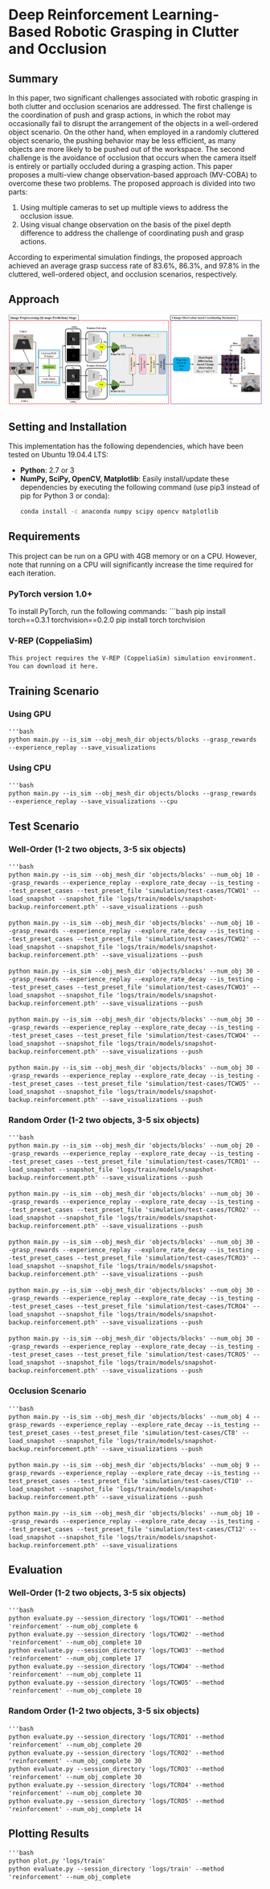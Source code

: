 # Deep Reinforcement Learning-Based Robotic Grasping in Clutter and Occlusion

## Summary
In this paper, two significant challenges associated with robotic grasping in both clutter and occlusion scenarios are addressed. The first challenge is the coordination of push and grasp actions, in which the robot may occasionally fail to disrupt the arrangement of the objects in a well-ordered object scenario. On the other hand, when employed in a randomly cluttered object scenario, the pushing behavior may be less efficient, as many objects are more likely to be pushed out of the workspace. The second challenge is the avoidance of occlusion that occurs when the camera itself is entirely or partially occluded during a grasping action. This paper proposes a multi-view change observation-based approach (MV-COBA) to overcome these two problems. The proposed approach is divided into two parts:
1. Using multiple cameras to set up multiple views to address the occlusion issue.
2. Using visual change observation on the basis of the pixel depth difference to address the challenge of coordinating push and grasp actions.

According to experimental simulation findings, the proposed approach achieved an average grasp success rate of 83.6%, 86.3%, and 97.8% in the cluttered, well-ordered object, and occlusion scenarios, respectively.

## Approach 
![Robotic Grasping](images/Approach.png)   

## Setting and Installation
This implementation has the following dependencies, which have been tested on Ubuntu 19.04.4 LTS:

- **Python**: 2.7 or 3
- **NumPy, SciPy, OpenCV, Matplotlib**: Easily install/update these dependencies by executing the following command (use pip3 instead of pip for Python 3 or conda):
  ```bash
  conda install -c anaconda numpy scipy opencv matplotlib

## Requirements
This project can be run on a GPU with 4GB memory or on a CPU. However, note that running on a CPU will significantly increase the time required for each iteration.

### PyTorch version 1.0+
To install PyTorch, run the following commands:
    ```bash
    pip install torch==0.3.1 torchvision==0.2.0
    pip install torch torchvision

### V-REP (CoppeliaSim)
    This project requires the V-REP (CoppeliaSim) simulation environment. You can download it here.


## Training Scenario
### Using GPU
    '''bash
    python main.py --is_sim --obj_mesh_dir objects/blocks --grasp_rewards --experience_replay --save_visualizations

### Using CPU
    '''bash
    python main.py --is_sim --obj_mesh_dir objects/blocks --grasp_rewards --experience_replay --save_visualizations --cpu


## Test Scenario
### Well-Order (1-2 two objects, 3-5 six objects)
    '''bash
    python main.py --is_sim --obj_mesh_dir 'objects/blocks' --num_obj 10 --grasp_rewards --experience_replay --explore_rate_decay --is_testing --test_preset_cases --test_preset_file 'simulation/test-cases/TCWO1' --load_snapshot --snapshot_file 'logs/train/models/snapshot-backup.reinforcement.pth' --save_visualizations --push

    python main.py --is_sim --obj_mesh_dir 'objects/blocks' --num_obj 10 --grasp_rewards --experience_replay --explore_rate_decay --is_testing --test_preset_cases --test_preset_file 'simulation/test-cases/TCWO2' --load_snapshot --snapshot_file 'logs/train/models/snapshot-backup.reinforcement.pth' --save_visualizations --push

    python main.py --is_sim --obj_mesh_dir 'objects/blocks' --num_obj 30 --grasp_rewards --experience_replay --explore_rate_decay --is_testing --test_preset_cases --test_preset_file 'simulation/test-cases/TCWO3' --load_snapshot --snapshot_file 'logs/train/models/snapshot-backup.reinforcement.pth' --save_visualizations --push

    python main.py --is_sim --obj_mesh_dir 'objects/blocks' --num_obj 30 --grasp_rewards --experience_replay --explore_rate_decay --is_testing --test_preset_cases --test_preset_file 'simulation/test-cases/TCWO4' --load_snapshot --snapshot_file 'logs/train/models/snapshot-backup.reinforcement.pth' --save_visualizations --push

    python main.py --is_sim --obj_mesh_dir 'objects/blocks' --num_obj 30 --grasp_rewards --experience_replay --explore_rate_decay --is_testing --test_preset_cases --test_preset_file 'simulation/test-cases/TCWO5' --load_snapshot --snapshot_file 'logs/train/models/snapshot-backup.reinforcement.pth' --save_visualizations --push


### Random Order (1-2 two objects, 3-5 six objects)
    '''bash
    python main.py --is_sim --obj_mesh_dir 'objects/blocks' --num_obj 20 --grasp_rewards --experience_replay --explore_rate_decay --is_testing --test_preset_cases --test_preset_file 'simulation/test-cases/TCRO1' --load_snapshot --snapshot_file 'logs/train/models/snapshot-backup.reinforcement.pth' --save_visualizations --push

    python main.py --is_sim --obj_mesh_dir 'objects/blocks' --num_obj 30 --grasp_rewards --experience_replay --explore_rate_decay --is_testing --test_preset_cases --test_preset_file 'simulation/test-cases/TCRO2' --load_snapshot --snapshot_file 'logs/train/models/snapshot-backup.reinforcement.pth' --save_visualizations --push

    python main.py --is_sim --obj_mesh_dir 'objects/blocks' --num_obj 30 --grasp_rewards --experience_replay --explore_rate_decay --is_testing --test_preset_cases --test_preset_file 'simulation/test-cases/TCRO3' --load_snapshot --snapshot_file 'logs/train/models/snapshot-backup.reinforcement.pth' --save_visualizations --push

    python main.py --is_sim --obj_mesh_dir 'objects/blocks' --num_obj 30 --grasp_rewards --experience_replay --explore_rate_decay --is_testing --test_preset_cases --test_preset_file 'simulation/test-cases/TCRO4' --load_snapshot --snapshot_file 'logs/train/models/snapshot-backup.reinforcement.pth' --save_visualizations --push

    python main.py --is_sim --obj_mesh_dir 'objects/blocks' --num_obj 30 --grasp_rewards --experience_replay --explore_rate_decay --is_testing --test_preset_cases --test_preset_file 'simulation/test-cases/TCRO5' --load_snapshot --snapshot_file 'logs/train/models/snapshot-backup.reinforcement.pth' --save_visualizations --push

### Occlusion Scenario
    '''bash
    python main.py --is_sim --obj_mesh_dir 'objects/blocks' --num_obj 4 --grasp_rewards --experience_replay --explore_rate_decay --is_testing --test_preset_cases --test_preset_file 'simulation/test-cases/CT8' --load_snapshot --snapshot_file 'logs/train/models/snapshot-backup.reinforcement.pth' --save_visualizations --push

    python main.py --is_sim --obj_mesh_dir 'objects/blocks' --num_obj 9 --grasp_rewards --experience_replay --explore_rate_decay --is_testing --test_preset_cases --test_preset_file 'simulation/test-cases/CT10' --load_snapshot --snapshot_file 'logs/train/models/snapshot-backup.reinforcement.pth' --save_visualizations --push

    python main.py --is_sim --obj_mesh_dir 'objects/blocks' --num_obj 10 --grasp_rewards --experience_replay --explore_rate_decay --is_testing --test_preset_cases --test_preset_file 'simulation/test-cases/CT12' --load_snapshot --snapshot_file 'logs/train/models/snapshot-backup.reinforcement.pth' --save_visualizations

## Evaluation
### Well-Order (1-2 two objects, 3-5 six objects)
    '''bash
    python evaluate.py --session_directory 'logs/TCWO1' --method 'reinforcement' --num_obj_complete 6
    python evaluate.py --session_directory 'logs/TCWO2' --method 'reinforcement' --num_obj_complete 10
    python evaluate.py --session_directory 'logs/TCWO3' --method 'reinforcement' --num_obj_complete 17
    python evaluate.py --session_directory 'logs/TCWO4' --method 'reinforcement' --num_obj_complete 11
    python evaluate.py --session_directory 'logs/TCWO5' --method 'reinforcement' --num_obj_complete 10

### Random Order (1-2 two objects, 3-5 six objects)
    '''bash
    python evaluate.py --session_directory 'logs/TCRO1' --method 'reinforcement' --num_obj_complete 20
    python evaluate.py --session_directory 'logs/TCRO2' --method 'reinforcement' --num_obj_complete 30
    python evaluate.py --session_directory 'logs/TCRO3' --method 'reinforcement' --num_obj_complete 30
    python evaluate.py --session_directory 'logs/TCRO4' --method 'reinforcement' --num_obj_complete 30
    python evaluate.py --session_directory 'logs/TCRO5' --method 'reinforcement' --num_obj_complete 14

## Plotting Results
    '''bash
    python plot.py 'logs/train'
    python evaluate.py --session_directory 'logs/train' --method 'reinforcement' --num_obj_complete










